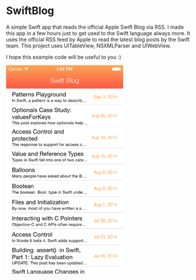 SwiftBlog
=========

A simple Swift app that reads the official Apple Swift Blog via RSS.
I made this app in a few hours just to get used to the Swift language always more. 
It uses the official RSS feed by Apple to read the latest blog posts by the Swift team. 
This project uses UITableView, NSXMLParser and UIWebView.

I hope this example code will be useful to you :)

<img src="Screenshot.png" width="320px">
